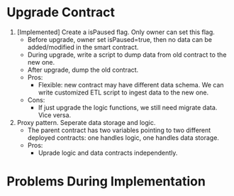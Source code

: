 # Upgrade Contract
1. [Implemented] Create a isPaused flag. Only owner can set this flag. 
    * Before upgrade, owner set isPaused=true, then no data can be added/modified in the smart contract. 
    * During upgrade, write a script to dump data from old contract to the new one.
    * After upgrade, dump the old contract.
    * Pros:
        * Flexible: new contract may have different data schema. We can write customized ETL script to ingest data to the new one.
    * Cons:
        * If just upgrade the logic functions, we still need migrate data. Vice versa.
2. Proxy pattern. Seperate data storage and logic.
    * The parent contract has two variables pointing to two different deployed contracts: one handles logic, one handles data storage.
    * Pros:
        * Uprade logic and data contracts independently.

# Problems During Implementation

